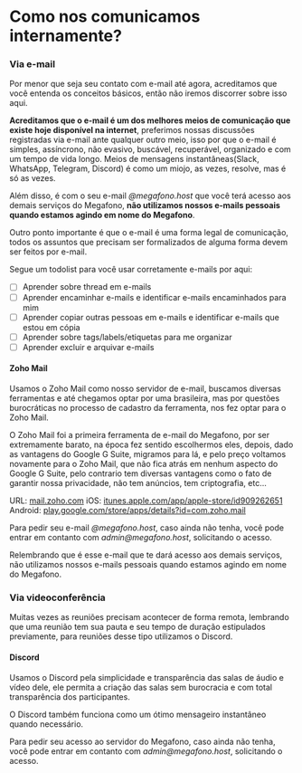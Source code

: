# Como nos comunicamos internamente?

### Via e-mail

Por menor que seja seu contato com e-mail até agora, acreditamos que você entenda os conceitos básicos, então não iremos discorrer sobre isso aqui.

**Acreditamos que o e-mail é um dos melhores meios de comunicação que existe hoje disponível na internet**, preferimos nossas discussões registradas via e-mail ante qualquer outro meio, isso por que o e-mail é simples, assíncrono, não evasivo, buscável, recuperável, organizado e com um tempo de vida longo. Meios de mensagens instantâneas\(Slack, WhatsApp, Telegram, Discord\) é como um miojo, as vezes, resolve, mas é só as vezes.

Além disso, é com o seu e-mail _@megafono.host_ que você terá acesso aos demais serviços do Megafono, **não utilizamos nossos e-mails pessoais quando estamos agindo em nome do Megafono**.

Outro ponto importante é que o e-mail é uma forma legal de comunicação, todos os assuntos que precisam ser formalizados de alguma forma devem ser feitos por e-mail.

Segue um todolist para você usar corretamente e-mails por aqui:

* [ ] Aprender sobre thread em e-mails
* [ ] Aprender encaminhar e-mails  e identificar e-mails encaminhados para mim
* [ ] Aprender copiar outras pessoas em e-mails e identificar e-mails que estou em cópia
* [ ] Aprender sobre tags/labels/etiquetas para me organizar
* [ ] Aprender excluir e arquivar e-mails

#### Zoho Mail

Usamos o Zoho Mail como nosso servidor de e-mail, buscamos diversas ferramentas e até chegamos optar por uma brasileira, mas por questões burocráticas no processo de cadastro da ferramenta, nos fez optar para o Zoho Mail.

O Zoho Mail foi a primeira ferramenta de e-mail do Megafono, por ser extremamente barato, na época fez sentido escolhermos eles, depois, dado as vantagens do Google G Suite, migramos para lá, e pelo preço voltamos novamente para o Zoho Mail, que não fica atrás em nenhum aspecto do Google G Suite, pelo contrario tem diversas vantagens como o fato de garantir nossa privacidade, não tem anúncios, tem criptografia, etc...

URL: [mail.zoho.com](https://mail.zoho.com/) iOS: [itunes.apple.com/app/apple-store/id909262651](https://itunes.apple.com/app/apple-store/id909262651?pt=423641&ct=mail_home_page&mt=8) Android: [play.google.com/store/apps/details?id=com.zoho.mail](https://play.google.com/store/apps/details?id=com.zoho.mail)

Para pedir seu e-mail _@megafono.host_, caso ainda não tenha, você pode entrar em contanto com _admin@megafono.host_, solicitando o acesso.

Relembrando que é esse e-mail que te dará acesso aos demais serviços, não utilizamos nossos e-mails pessoais quando estamos agindo em nome do Megafono.

### Via videoconferência

Muitas vezes as reuniões precisam acontecer de forma remota, lembrando que uma reunião tem sua pauta e seu tempo de duração estipulados previamente, para reuniões desse tipo utilizamos o Discord.

#### Discord

Usamos o Discord pela simplicidade e transparência das salas de áudio e vídeo dele, ele permita a criação das salas sem burocracia e com total transparência dos participantes.

O Discord também funciona como um ótimo mensageiro instantâneo quando necessário.

Para pedir seu acesso ao servidor do Megafono, caso ainda não tenha, você pode entrar em contanto com _admin@megafono.host_, solicitando o acesso.

